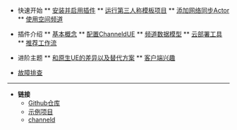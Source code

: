 * 快速开始
** [安装并启用插件](zh/installation.md)
** [运行第三人称模板项目](zh/third-person-template.md)
** [添加网络同步Actor](zh/add-replication.md)
** [使用空间频道](zh/use-spatial-channel.md)

* 插件介绍
** [基本概念](zh/basic-concepts.md)
** [配置ChanneldUE](zh/settings.md)
** [频道数据模型](zh/channel-data-schema.md)
** [云部署工具](zh/cloud-deployment-tool.md)
** [推荐工作流](zh/recommended-workflow.md)

* 进阶主题
** [和原生UE的差异以及替代方案](zh/native-ue-comparison.md)
** [客户端兴趣](zh/client-interest.md)

* [故障排查](zh/troubleshooting.md)

-----
- **链接**
  - [Github仓库](https://github.com/metaworking/channeld-ue-plugins)
  - [示例项目](https://github.com/metaworking/channeld-ue-demos)
  - [channeld](https://github.com/metaworking/channeld)
